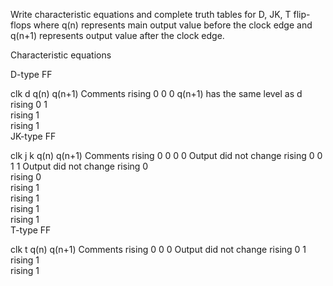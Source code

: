 Write characteristic equations and complete truth tables for D, JK, T flip-flops where q(n) represents main output value before the clock edge and q(n+1) represents output value after the clock edge.

Characteristic equations

D-type FF

clk	d	q(n)	q(n+1)	Comments
rising	0	0	0	q(n+1) has the same level as d
rising	0	1		
rising	1			
rising	1			
JK-type FF

clk	j	k	q(n)	q(n+1)	Comments
rising	0	0	0	0	Output did not change
rising	0	0	1	1	Output did not change
rising	0				
rising	0				
rising	1				
rising	1				
rising	1				
rising	1				
T-type FF

clk	t	q(n)	q(n+1)	Comments
rising	0	0	0	Output did not change
rising	0	1		
rising	1			
rising	1			
